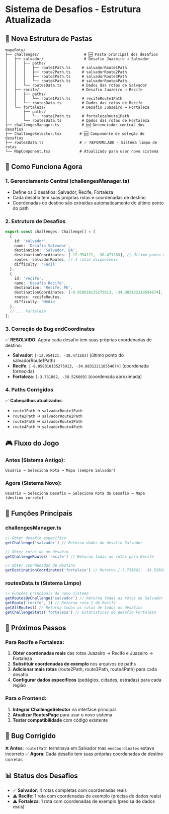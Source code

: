 # Sistema de Desafios - Estrutura Atualizada

## 📁 Nova Estrutura de Pastas

```
mapaRota/
├── challenges/                    # 🆕 Pasta principal dos desafios
│   ├── salvador/                  # Desafio Juazeiro → Salvador
│   │   ├── paths/
│   │   │   ├── route1Path.ts     # salvadorRoute1Path
│   │   │   ├── route2Path.ts     # salvadorRoute2Path
│   │   │   ├── route3Path.ts     # salvadorRoute3Path
│   │   │   └── route4Path.ts     # salvadorRoute4Path
│   │   └── routesData.ts         # Dados das rotas de Salvador
│   ├── recife/                   # Desafio Juazeiro → Recife
│   │   ├── paths/
│   │   │   └── route1Path.ts     # recifeRoute1Path
│   │   └── routesData.ts         # Dados das rotas de Recife
│   └── fortaleza/                # Desafio Juazeiro → Fortaleza
│       ├── paths/
│       │   └── route1Path.ts     # fortalezaRoute1Path
│       └── routesData.ts         # Dados das rotas de Fortaleza
├── challengesManager.ts          # 🆕 Gerenciador central dos desafios
├── ChallengeSelector.tsx        # 🆕 Componente de seleção de desafios
├── routesData.ts                # ✅ REFORMULADO - Sistema limpo de rotas
└── MapComponent.tsx             # Atualizado para usar novo sistema
```

## 🔄 Como Funciona Agora

### 1. **Gerenciamento Central (challengesManager.ts)**
- Define os 3 desafios: Salvador, Recife, Fortaleza
- Cada desafio tem suas próprias rotas e coordenadas de destino
- Coordenadas de destino são extraídas automaticamente do último ponto do path

### 2. **Estrutura de Desafios**
```typescript
export const challenges: Challenge[] = [
  {
    id: 'salvador',
    name: 'Desafio Salvador',
    destination: 'Salvador, BA',
    destinationCoordinates: [-12.954121, -38.471283], // Último ponto do path
    routes: salvadorRoutes, // 4 rotas disponíveis
    difficulty: 'Fácil'
  },
  {
    id: 'recife', 
    name: 'Desafio Recife',
    destination: 'Recife, PE',
    destinationCoordinates: [-8.058010135275913, -34.883122118554674], // Coordenada fornecida
    routes: recifeRoutes,
    difficulty: 'Médio'
  },
  // ... Fortaleza
];
```

### 3. **Correção do Bug endCoordinates**
✅ **RESOLVIDO**: Agora cada desafio tem suas próprias coordenadas de destino:
- **Salvador**: `[-12.954121, -38.471283]` (último ponto do salvadorRoute1Path)
- **Recife**: `[-8.058010135275913, -34.883122118554674]` (coordenada fornecida)
- **Fortaleza**: `[-3.731862, -38.526669]` (coordenada aproximada)

### 4. **Paths Corrigidos**
✅ **Cabeçalhos atualizados**:
- `route1Path` → `salvadorRoute1Path`
- `route2Path` → `salvadorRoute2Path`
- `route3Path` → `salvadorRoute3Path`
- `route4Path` → `salvadorRoute4Path`

## 🎮 Fluxo do Jogo

### Antes (Sistema Antigo):
```
Usuário → Seleciona Rota → Mapa (sempre Salvador)
```

### Agora (Sistema Novo):
```
Usuário → Seleciona Desafio → Seleciona Rota do Desafio → Mapa (destino correto)
```

## 🔧 Funções Principais

### challengesManager.ts
```typescript
// Obter desafio específico
getChallenge('salvador') // Retorna dados do desafio Salvador

// Obter rotas de um desafio
getChallengeRoutes('recife') // Retorna todas as rotas para Recife

// Obter coordenadas de destino
getDestinationCoordinates('fortaleza') // Retorna [-3.731862, -38.526669]
```

### routesData.ts (Sistema Limpo)
```typescript
// Funções principais do novo sistema
getRoutesByChallenge('salvador') // Retorna todas as rotas de Salvador
getRoute('recife', 1) // Retorna rota 1 de Recife
getAllRoutes() // Retorna todas as rotas de todos os desafios
getChallengeStats('fortaleza') // Estatísticas do desafio Fortaleza
```

## 🚀 Próximos Passos

### Para Recife e Fortaleza:
1. **Obter coordenadas reais** das rotas Juazeiro → Recife e Juazeiro → Fortaleza
2. **Substituir coordenadas de exemplo** nos arquivos de paths
3. **Adicionar mais rotas** (route2Path, route3Path, route4Path) para cada desafio
4. **Configurar dados específicos** (pedágios, cidades, estradas) para cada região

### Para o Frontend:
1. **Integrar ChallengeSelector** na interface principal
2. **Atualizar RoutesPage** para usar o novo sistema
3. **Testar compatibilidade** com código existente

## 🐛 Bug Corrigido

❌ **Antes**: `route1Path` terminava em Salvador mas `endCoordinates` estava incorreto
✅ **Agora**: Cada desafio tem suas próprias coordenadas de destino corretas

## 📊 Status dos Desafios

- ✅ **Salvador**: 4 rotas completas com coordenadas reais
- ⚠️ **Recife**: 1 rota com coordenadas de exemplo (precisa de dados reais)
- ⚠️ **Fortaleza**: 1 rota com coordenadas de exemplo (precisa de dados reais)